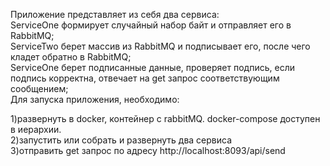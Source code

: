 Приложение представляет из себя два сервиса:<br>
ServiceOne формирует случайный набор байт и отправляет его в RabbitMQ;<br>
ServiceTwo берет массив из RabbitMQ и подписывает его, после чего кладет обратно в RabbitMQ;<br>
ServiceOne берет подписанные данные, проверяет подпись, если подпись корректна, отвечает на get запрос соответствующим сообщением;<br>
Для запуска приложения, необходимо:<br>

1)развернуть в docker, контейнер с rabbitMQ. docker-compose доступен в иерархии.<br>
2)запустить или собрать и развернуть два сервиса<br>
3)отправить get запрос по адресу http://localhost:8093/api/send
